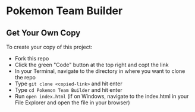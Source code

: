# Pokemon Team Builder

## Get Your Own Copy
To create your copy of this project:
* Fork this repo
* Click the green "Code" button at the top right and copt the link
* In your Terminal, navigate to the directory in where you want to clone the repo
* Type `git clone <copied-link>` and hit enter
* Type `cd Pokemon Team Builder` and hit enter
* Run `open index.html` (if on Windows, navigate to the index.html in your File Explorer and open the file in your browser)
